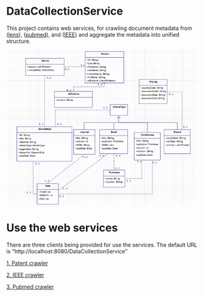 DataCollectionService
=============
This project contains web services, for crawling document metadata from ([lens](http://www.lens.org/lens/)), ([pubmed](http://www.ncbi.nlm.nih.gov/pubmed/)), and ([IEEE](http://ieeexplore.ieee.org/Xplore/home.jsp)) and aggregate the metadata into unified structure.  

![alt tag](https://github.com/wwhou/pubmedservice/blob/master/articleStructure.png)

Use the web services
=============
There are three clients being provided for use the services. The default URL is "http://localhost:8080/DataCollectionService"

[1. Patent crawler](https://github.com/wwhou/pubmedservice/blob/master/DataCollectionService/src/main/java/org/IEEE/client/IEEEClient.java) 

[2. IEEE crawler](https://github.com/wwhou/pubmedservice/blob/master/DataCollectionService/src/main/java/org/lens/client/PatentClient.java)

[3. Pubmed crawler](https://github.com/wwhou/pubmedservice/blob/master/DataCollectionService/src/main/java/org/pubMed/client/PubMedClient.java)


